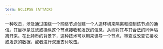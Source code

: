 ```yaml
---
term: ECLIPSE (ATTACK)
---
```


一种攻击，涉及通过围绕一个网络节点创建一个人造环境来隔离和控制该节点的通信。其目标是过滤或操纵这个节点接收和发送的信息，从而将其与其合法的同伴隔离开来。在比特币的背景下，这种技术可以用来误导一个节点，审查或改变它接收或发送的数据，或者进行双重支付攻击。